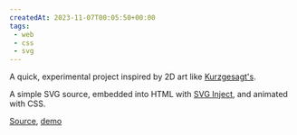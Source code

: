```yaml
---
createdAt: 2023-11-07T00:05:50+00:00
tags:
 - web
 - css
 - svg
---
```

A quick, experimental project inspired by 2D art like [Kurzgesagt's](https://www.youtube.com/channel/UCsXVk37bltHxD1rDPwtNM8Q).

A simple SVG source, embedded into HTML with [SVG Inject](https://github.com/iconfu/svg-inject), and animated with CSS.

[Source](https://github.com/simonhildebrandt/svg-globe), [demo](https://simonhildebrandt.github.io/svg-globe/)
